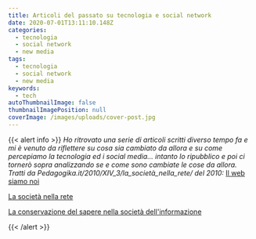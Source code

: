 ```yaml
---
title: Articoli del passato su tecnologia e social network
date: 2020-07-01T13:11:10.148Z
categories:
  - tecnologia
  - social network
  - new media
tags:
  - tecnologia
  - social network
  - new media
keywords:
  - tech
autoThumbnailImage: false
thumbnailImagePosition: null
coverImage: /images/uploads/cover-post.jpg
---
```

{{< alert info >}}
*Ho ritrovato una serie di articoli scritti diverso tempo fa e mi è venuto da riflettere su cosa sia cambiato da allora e su come percepiamo la tecnologia ed i social media... intanto lo ripubblico e poi ci tornerò sopra analizzando se e come sono cambiate le cose da allora.
Tratti da  Pedagogika.it/2010/XIV_3/la_società_nella_rete/ del 2010:*
[Il web siamo noi](https://www.igorguida.com/2020/07/il-web-siamo-noi/)

[La società nella rete](https://www.igorguida.com/2020/05/la-societ%C3%A0-nella-rete/)

[La conservazione del sapere nella società dell'informazione](https://www.igorguida.com/2020/05/la-conservazione-del-sapere-nella-societ%C3%A0-dellinformazione/)

{{< /alert >}}